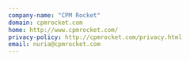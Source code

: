 ```yaml
---
company-name: "CPM Rocket"
domain: cpmrocket.com
home: http://www.cpmrocket.com/
privacy-policy: http://cpmrocket.com/privacy.html
email: nuria@cpmrocket.com
---
```




